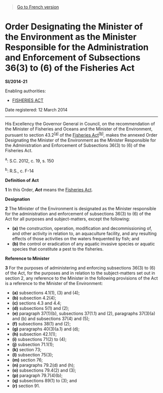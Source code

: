 > [Go to French version](/fr/Règlements/Textes%20réglementaires/2014/21.md)

# Order Designating the Minister of the Environment as the Minister Responsible for the Administration and Enforcement of Subsections 36(3) to (6) of the Fisheries Act

**SI/2014-21**

Enabling authorities: 
- [FISHERIES ACT](/en/Acts/Revised%20Statutes%20of%20Canada/F/F-14.md)

Date registered: 12 March 2014

----------

His Excellency the Governor General in Council, on the recommendation of the Minister of Fisheries and Oceans and the Minister of the Environment, pursuant to section 43.2<sup><a href='#fn_81000-3-755-e_hq_12992'>[a]</a></sup> of the [Fisheries Act](/en/Acts/Revised%20Statutes%20of%20Canada/F/F-14.md)<sup><a href='#fn_81000-3-755-e_hq_12993'>[b]</a></sup>, makes the annexed Order Designating the Minister of the Environment as the Minister Responsible for the Administration and Enforcement of Subsections 36(3) to (6) of the Fisheries Act.

<a name='fn_81000-3-755-e_hq_12992'><sup>a</sup></a>: S.C. 2012, c. 19, s. 150<br />

<a name='fn_81000-3-755-e_hq_12993'><sup>b</sup></a>: R.S., c. F-14<br />




**Definition of Act**

**1** In this Order, ***Act*** means the [Fisheries Act](/en/Acts/Revised%20Statutes%20of%20Canada/F/F-14.md).




**Designation**

**2** The Minister of the Environment is designated as the Minister responsible for the administration and enforcement of subsections 36(3) to (6) of the Act for all purposes and subject-matters, except the following:
- **(a)** the construction, operation, modification and decommissioning of, and other activity in relation to, an aquaculture facility, and any resulting effects of those activities on the waters frequented by fish; and
- **(b)** the control or eradication of any aquatic invasive species or aquatic species that constitute a pest to the fisheries.




**Reference to Minister**

**3** For the purposes of administering and enforcing subsections 36(3) to (6) of the Act, for the purposes and in relation to the subject-matters set out in section 2, any reference to the Minister in the following provisions of the Act is a reference to the Minister of the Environment:
- **(a)** subsections 4.1(1), (3) and (4);
- **(b)** subsection 4.2(4);
- **(c)** sections 4.3 and 4.4;
- **(d)** subsections 5(1) and (2);
- **(e)** paragraph 37(1)(b), subsections 37(1.1) and (2), paragraphs 37(3)(a) and (b) and subsections 37(4) and (5);
- **(f)** subsections 38(1) and (2);
- **(g)** paragraphs 40(3)(a.1) and (d);
- **(h)** subsection 42.1(1);
- **(i)** subsections 71(2) to (4);
- **(j)** subsection 71.1(1);
- **(k)** section 73;
- **(l)** subsection 75(3);
- **(m)** section 76;
- **(n)** paragraphs 79.2(d) and (h);
- **(o)** subsections 79.4(2) and (3);
- **(p)** paragraph 79.7(4)(b);
- **(q)** subsections 89(1) to (3); and
- **(r)** section 91.


